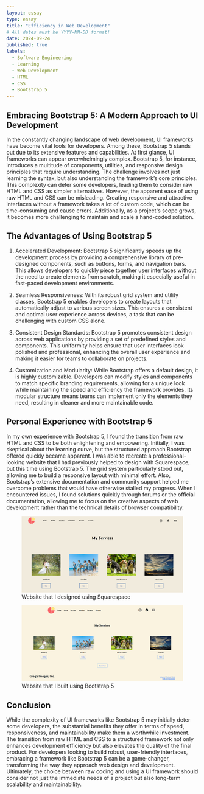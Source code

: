 ```yaml
---
layout: essay
type: essay
title: "Efficiency in Web Development"
# All dates must be YYYY-MM-DD format!
date: 2024-09-24
published: true
labels:
  - Software Engineering
  - Learning
  - Web Development
  - HTML
  - CSS
  - Bootstrap 5
---
```


## Embracing Bootstrap 5: A Modern Approach to UI Development

In the constantly changing landscape of web development, UI frameworks have become vital tools for developers. Among these, Bootstrap 5 stands out due to its extensive features and capabilities. At first glance, UI frameworks can appear overwhelmingly complex. Bootstrap 5, for instance, introduces a multitude of components, utilities, and responsive design principles that require understanding. The challenge involves not just learning the syntax, but also understanding the framework’s core principles. This complexity can deter some developers, leading them to consider raw HTML and CSS as simpler alternatives. However, the apparent ease of using raw HTML and CSS can be misleading. Creating responsive and attractive interfaces without a framework takes a lot of custom code, which can be time-consuming and cause errors. Additionally, as a project's scope grows, it becomes more challenging to maintain and scale a hand-coded solution.

## The Advantages of Using Bootstrap 5

1. Accelerated Development: Bootstrap 5 significantly speeds up the development process by providing a comprehensive library of pre-designed components, such as buttons, forms, and navigation bars. This allows developers to quickly piece together user interfaces without the need to create elements from scratch, making it especially useful in fast-paced development environments.

2. Seamless Responsiveness: With its robust grid system and utility classes, Bootstrap 5 enables developers to create layouts that automatically adjust to various screen sizes. This ensures a consistent and optimal user experience across devices, a task that can be challenging with custom CSS alone.

3. Consistent Design Standards: Bootstrap 5 promotes consistent design across web applications by providing a set of predefined styles and components. This uniformity helps ensure that user interfaces look polished and professional, enhancing the overall user experience and making it easier for teams to collaborate on projects.

4. Customization and Modularity: While Bootstrap offers a default design, it is highly customizable. Developers can modify styles and components to match specific branding requirements, allowing for a unique look while maintaining the speed and efficiency the framework provides. Its modular structure means teams can implement only the elements they need, resulting in cleaner and more maintainable code.

## Personal Experience with Bootstrap 5

In my own experience with Bootstrap 5, I found the transition from raw HTML and CSS to be both enlightening and empowering. Initially, I was skeptical about the learning curve, but the structured approach Bootstrap offered quickly became apparent. I was able to recreate a professional-looking website that I had previously helped to design with Squarespace, but this time using Bootstrap 5. The grid system particularly stood out, allowing me to build a responsive layout with minimal effort. Also, Bootstrap’s extensive documentation and community support helped me overcome problems that would have otherwise stalled my progress. When I encountered issues, I found solutions quickly through forums or the official documentation, allowing me to focus on the creative aspects of web development rather than the technical details of browser compatibility. 

<figure>
    <img width="500px" src="../img/ui-frameworks/UI_FW_2.png">
    <figcaption>Website that I designed using Squarespace</figcaption>
</figure>

<figure>
    <img width="500px" src="../img/ui-frameworks/UI_FW_1.png">
    <figcaption>Website that I built using Bootstrap 5</figcaption>
</figure>

## Conclusion

While the complexity of UI frameworks like Bootstrap 5 may initially deter some developers, the substantial benefits they offer in terms of speed, responsiveness, and maintainability make them a worthwhile investment. The transition from raw HTML and CSS to a structured framework not only enhances development efficiency but also elevates the quality of the final product. For developers looking to build robust, user-friendly interfaces, embracing a framework like Bootstrap 5 can be a game-changer, transforming the way they approach web design and development. Ultimately, the choice between raw coding and using a UI framework should consider not just the immediate needs of a project but also long-term scalability and maintainability.